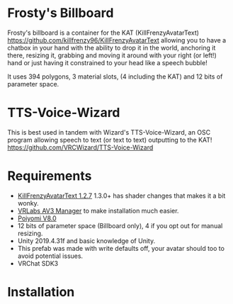 # Frosty's Billboard

Frosty's billboard is a container for the KAT (KillFrenzyAvatarText) https://github.com/killfrenzy96/KillFrenzyAvatarText
allowing you to have a chatbox in your hand with the ability to drop it in the world, anchoring it there, resizing it, grabbing and moving it around with your right (or left!) hand or just having it constrained to your head like a speech bubble!

It uses 394 polygons, 3 material slots, (4 including the KAT) and 12 bits of parameter space.


# TTS-Voice-Wizard
This is best used in tandem with Wizard's TTS-Voice-Wizard, an OSC program allowing speech to text (or text to text) outputting to the KAT! https://github.com/VRCWizard/TTS-Voice-Wizard 


# Requirements
- [KillFrenzyAvatarText 1.2.7](https://github.com/killfrenzy96/KillFrenzyAvatarText/releases/tag/1.2.7) 1.3.0+ has shader changes that makes it a bit wonky.
- [VRLabs AV3 Manager](https://github.com/VRLabs/Avatars-3.0-Manager) to make installation much easier.
- [Poiyomi V8.0](https://github.com/poiyomi/PoiyomiToonShader) 
- 12 bits of parameter space (Billboard only), 4 if you opt out for manual resizing.
- Unity 2019.4.31f and basic knowledge of Unity.
- This prefab was made with write defaults off, your avatar should too to avoid potential issues.
- VRChat SDK3


# Installation
